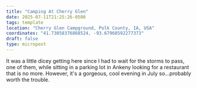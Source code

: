 ```yaml
---
title: "Camping At Cherry Glen"
date: 2025-07-11T21:25:26-0500
tags: template
location: "Cherry Glen Campground, Polk County, IA, USA"
coordinates: "41.73058376868524, -93.67968592277373"
draft: false
type: micropost
---
```

It was a little dicey getting here since I had to wait for the storms to pass, one of them, while sitting in a parking lot in Ankeny looking for a restaurant that is no more. However, it's a gorgeous, cool evening in July so...probably worth the trouble.